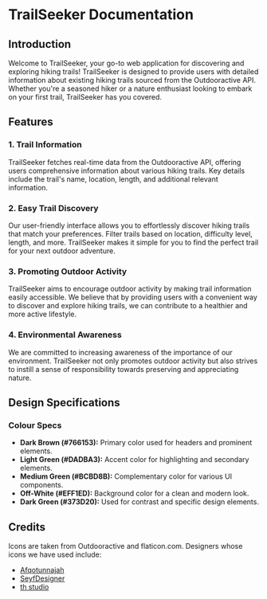 # TrailSeeker Documentation

## Introduction

Welcome to TrailSeeker, your go-to web application for discovering and exploring hiking trails! TrailSeeker is designed to provide users with detailed information about existing hiking trails sourced from the Outdooractive API. Whether you're a seasoned hiker or a nature enthusiast looking to embark on your first trail, TrailSeeker has you covered.

## Features

### 1. Trail Information

TrailSeeker fetches real-time data from the Outdooractive API, offering users comprehensive information about various hiking trails. Key details include the trail's name, location, length, and additional relevant information.

### 2. Easy Trail Discovery

Our user-friendly interface allows you to effortlessly discover hiking trails that match your preferences. Filter trails based on location, difficulty level, length, and more. TrailSeeker makes it simple for you to find the perfect trail for your next outdoor adventure.

### 3. Promoting Outdoor Activity

TrailSeeker aims to encourage outdoor activity by making trail information easily accessible. We believe that by providing users with a convenient way to discover and explore hiking trails, we can contribute to a healthier and more active lifestyle.

### 4. Environmental Awareness

We are committed to increasing awareness of the importance of our environment. TrailSeeker not only promotes outdoor activity but also strives to instill a sense of responsibility towards preserving and appreciating nature.

## Design Specifications

### Colour Specs

- **Dark Brown (#766153):** Primary color used for headers and prominent elements.
- **Light Green (#DADBA3):** Accent color for highlighting and secondary elements.
- **Medium Green (#BCBD8B):** Complementary color for various UI components.
- **Off-White (#EFF1ED):** Background color for a clean and modern look.
- **Dark Green (#373D20):** Used for contrast and specific design elements.

## Credits
Icons are taken from Outdooractive and flaticon.com. Designers whose icons we have used include:

- [Afqotunnajah](https://www.flaticon.com/authors/Afqotunnajah)
- [SeyfDesigner](https://www.flaticon.com/authors/seyfdesigner)
- [th studio](https://www.flaticon.com/authors/th-studio)

